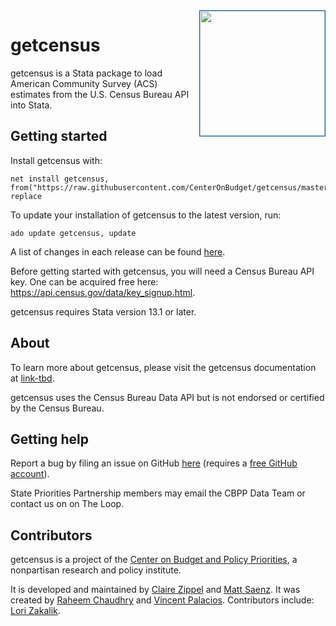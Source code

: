 <img src="https://www.cbpp.org/sites/all/themes/custom/cbpp/logo.png" align="right" width="200" style="border:1.5px solid #0C61A4;"/>

# getcensus

getcensus is a Stata package to load American Community Survey (ACS) estimates from the U.S. Census Bureau API into Stata.


## Getting started

Install getcensus with:

    net install getcensus, from("https://raw.githubusercontent.com/CenterOnBudget/getcensus/master/src") replace


To update your installation of getcensus to the latest version, run:

    ado update getcensus, update

A list of changes in each release can be found [here](https://github.com/CenterOnBudget/getcensus/blob/master/NEWS.md).

Before getting started with getcensus, you will need a Census Bureau API
key. One can be acquired free here: <https://api.census.gov/data/key_signup.html>.

getcensus requires Stata version 13.1 or later.

## About

To learn more about getcensus, please visit the getcensus documentation at [link-tbd](link-tbd). 

getcensus uses the Census Bureau Data API but is not endorsed or
certified by the Census Bureau.

## Getting help

Report a bug by filing an issue on GitHub [here](https://github.com/CenterOnBudget/getcensus/issues) (requires a [free GitHub account](www.github.com/join)). 

State Priorities Partnership members may email the CBPP Data Team or contact us on on The Loop.


## Contributors

getcensus is a project of the [Center on Budget and Policy Priorities](http://www.cbpp.org), a nonpartisan research and policy institute. 

It is developed and maintained by [Claire Zippel](https://www.cbpp.org/about/our-staff/claire-zippel) and [Matt Saenz](https://www.cbpp.org/about/our-staff/matt-saenz). It was created by [Raheem Chaudhry](https://github.com/raheem03) and [Vincent
Palacios](https://github.com/vincentpalacios). Contributors include: [Lori Zakalik](https://github.com/lzak88).

